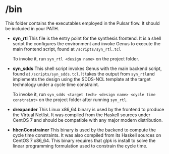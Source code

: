 # /bin

This folder contains the executables employed in the Pulsar flow.
It should be included in your PATH.

- **syn_rtl**
  This file is the entry point for the synthesis frontend.
  It is a shell script the configures the environment and invoke Genus to execute the main frontend script, found at `/scripts/syn_rtl.tcl`

  To invoke it, run `syn_rtl <design name>` on the project folder.
  
- **syn_sdds**
  This shell script invokes Genus with the main backend script, found at `/scripts/syn_sdds.tcl`.
  It takes the output from `syn_rtl`and implements the design using the SDDS-NCL template at the target technology under a cycle time constraint.

  To invoke it, run `syn_sdds <target tech> <design name> <cycle time constraint>` on the project folder after running `syn_rtl`.
  
- **drexpander**
  This Linux x86_64 binary is used by the frontend to produce the Virtual Netlist.
  It was compiled from the Haskell sources under CentOS 7 and should be compatible with any major modern distribution.

- **hbcnConstrainer**
  This binary is used by the backend to compute the cycle time constraints.
  It was also compiled from its Haskell sources on CentOS 7 x86_64.
  This binary requires that glpk is install to solve the linear programming formulation used to constrain the cycle time.


